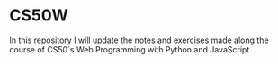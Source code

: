 # CS50W
In this repository I will update the notes and exercises made along the course of CS50´s Web Programming with Python and JavaScript
